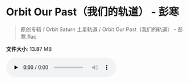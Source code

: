 # Orbit Our Past（我们的轨道） - 彭寒

> 原创专辑 / Orbit Saturn 土星轨道 / Orbit Our Past（我们的轨道） - 彭寒.flac

**文件大小**: 13.87 MB

<audio preload="none" controls><source src="https://file.hsyhx.top/archive/原创专辑/Orbit_Saturn_土星轨道/Orbit Our Past（我们的轨道） - 彭寒.flac" type="audio/mpeg">您的浏览器不支持此音频格式</audio>